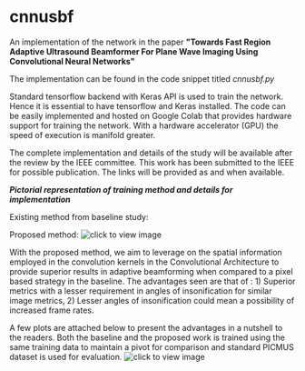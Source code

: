 # cnnusbf
An implementation of the network in the paper **"Towards Fast Region Adaptive Ultrasound Beamformer For Plane Wave Imaging Using Convolutional Neural Networks"**

The implementation can be found in the code snippet titled *cnnusbf.py*

Standard tensorflow backend with Keras API is used to train the network. Hence it is essential to have tensorflow and Keras installed. The code can be easily implemented and hosted on Google Colab that provides hardware support for training the network. With a hardware accelerator (GPU) the speed of execution is manifold greater.

The complete implementation and details of the study will be available after the review by the IEEE committee. This work has been submitted to the IEEE for possible publication. The links will be provided as and when available.

***Pictorial representation of training method and details for implementation***

Existing method from baseline study:
<p align="center">
  <src="https://github.com/rpm1412/cnnusbf/tree/main/img/img1.png">
</p>


Proposed method:
![click to view image](https://github.com/rpm1412/cnnusbf/tree/main/img/img2.png)

With the proposed method, we aim to leverage on the spatial information employed in the convolution kernels in the Convolutional Architecture to provide superior results in adaptive beamforming when compared to a pixel based strategy in the baseline. The advantages seen are that of : 1) Superior metrics with a lesser requirement in angles of insonification for similar image metrics, 2) Lesser angles of insonification could mean a possibility of increased frame rates.

A few plots are attached below to present the advantages in a nutshell to the readers. Both the baseline and the proposed work is trained using the same training data to maintain a pivot for comparison and standard PICMUS dataset is used for evaluation.
![click to view image](https://github.com/rpm1412/cnnusbf/tree/main/img/img3.png)
